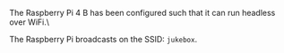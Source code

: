 The Raspberry Pi 4 B has been configured such that it can run headless over WiFi.\

The Raspberry Pi broadcasts on the SSID: <code>jukebox</code>. 
